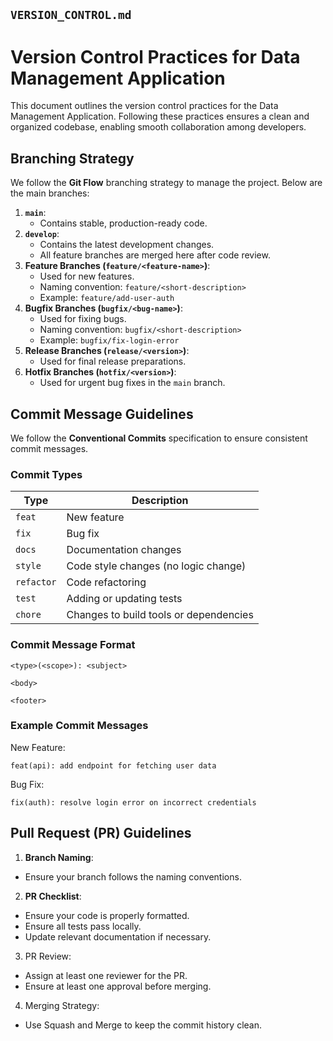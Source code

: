 ## **`VERSION_CONTROL.md`**


# Version Control Practices for Data Management Application

This document outlines the version control practices for the Data Management Application. Following these practices ensures a clean and organized codebase, enabling smooth collaboration among developers.

## Branching Strategy

We follow the **Git Flow** branching strategy to manage the project. Below are the main branches:

1. **`main`**:  
   - Contains stable, production-ready code.
2. **`develop`**:  
   - Contains the latest development changes.
   - All feature branches are merged here after code review.
3. **Feature Branches (`feature/<feature-name>`)**:  
   - Used for new features.
   - Naming convention: `feature/<short-description>`
   - Example: `feature/add-user-auth`
4. **Bugfix Branches (`bugfix/<bug-name>`)**:  
   - Used for fixing bugs.
   - Naming convention: `bugfix/<short-description>`
   - Example: `bugfix/fix-login-error`
5. **Release Branches (`release/<version>`)**:  
   - Used for final release preparations.
6. **Hotfix Branches (`hotfix/<version>`)**:  
   - Used for urgent bug fixes in the `main` branch.

## Commit Message Guidelines

We follow the **Conventional Commits** specification to ensure consistent commit messages.

### Commit Types

| Type      | Description                          |
|-----------|--------------------------------------|
| `feat`    | New feature                          |
| `fix`     | Bug fix                              |
| `docs`    | Documentation changes                |
| `style`   | Code style changes (no logic change) |
| `refactor`| Code refactoring                     |
| `test`    | Adding or updating tests             |
| `chore`   | Changes to build tools or dependencies|

### Commit Message Format

```plaintext
<type>(<scope>): <subject>

<body>

<footer>
```
### Example Commit Messages
New Feature:
```plaintext
feat(api): add endpoint for fetching user data
```
Bug Fix:
```plaintext
fix(auth): resolve login error on incorrect credentials
```
## Pull Request (PR) Guidelines
1. **Branch Naming**: 
- Ensure your branch follows the naming conventions.
2. **PR Checklist**:
- Ensure your code is properly formatted.
- Ensure all tests pass locally.
- Update relevant documentation if necessary.
3. PR Review:
- Assign at least one reviewer for the PR.
- Ensure at least one approval before merging.
4. Merging Strategy:
- Use Squash and Merge to keep the commit history clean.


